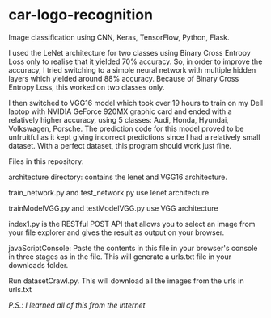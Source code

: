 # car-logo-recognition

Image classification using CNN, Keras, TensorFlow, Python, Flask.

I used the LeNet architecture for two classes using Binary Cross Entropy Loss only to realise that it yielded 70% accuracy. So, in order to improve the accuracy, I tried switching to a simple neural network with multiple hidden layers which yielded around 88% accuracy. Because of Binary Cross Entropy Loss, this worked on two classes only. 

I then switched to VGG16 model which took over 19 hours to train on my Dell laptop with NVIDIA GeForce 920MX graphic card and ended with a relatively higher accuracy, using 5 classes: Audi, Honda, Hyundai, Volkswagen, Porsche. The prediction code for this model proved to be unfruitful as it kept giving incorrect predictions since I had a relatively small dataset. With a perfect dataset, this program should work just fine.


Files in this repository:

architecture directory: contains the lenet and VGG16 architecture.

train_network.py and test_network.py use lenet architecture

trainModelVGG.py and testModelVGG.py use VGG architecture

index1.py is the RESTful POST API that allows you to select an image from your file explorer and gives the result as output on your browser.

javaScriptConsole: Paste the contents in this file in your browser's console in three stages as in the file. This will generate a urls.txt file in your downloads folder.

Run datasetCrawl.py. This will download all the images from the urls in urls.txt

*P.S.: I learned all of this from the internet*
